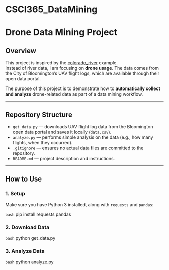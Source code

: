 # CSCI365_DataMining
# Drone Data Mining Project

## Overview
This project is inspired by the [colorado_river](https://github.com/wmacevoy/data-mine-wmacevoy/tree/main/colorado_river) example.  
Instead of river data, I am focusing on **drone usage**. The data comes from the City of Bloomington’s UAV flight logs, which are available through their open data portal.

The purpose of this project is to demonstrate how to **automatically collect and analyze** drone-related data as part of a data mining workflow.

---

## Repository Structure
- `get_data.py` — downloads UAV flight log data from the Bloomington open data portal and saves it locally (`data.csv`).
- `analyze.py` — performs simple analysis on the data (e.g., how many flights, when they occurred).
- `.gitignore` — ensures no actual data files are committed to the repository.
- `README.md` — project description and instructions.

---

## How to Use

### 1. Setup
Make sure you have Python 3 installed, along with `requests` and `pandas`:

```bash```
pip install requests pandas 
### 2. Download Data
```bash```
python get_data.py

### 3. Analyze Data
```bash```
python analyze.py



